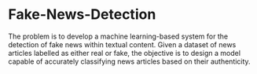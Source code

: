 # Fake-News-Detection
The problem is to develop a machine learning-based system for the detection of fake news within textual content. Given a dataset of news articles labelled as either real or fake, the objective is to design a model capable of accurately classifying news articles based on their authenticity.
